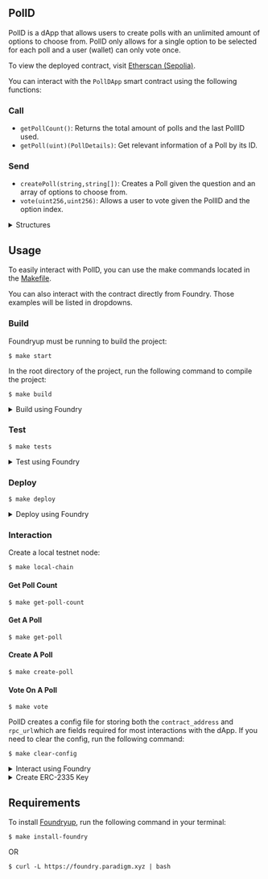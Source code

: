 ## PollD

PollD is a dApp that allows users to create polls with an unlimited amount of options to choose from. PollD only allows for a single option to be selected for each poll and a user (wallet) can only vote once.

To view the deployed contract, visit [Etherscan (Sepolia)](https://sepolia.etherscan.io/address/0x0a458EdBE13FE5E6DeB91a136fcf6Dd14Ed165f9).

You can interact with the `PollDApp` smart contract using the following functions:

### Call
- `getPollCount()`: Returns the total amount of polls and the last PollID used.
- `getPoll(uint)(PollDetails)`: Get relevant information of a Poll by its ID.

### Send
- `createPoll(string,string[])`: Creates a Poll given the question and an array of options to choose from.
- `vote(uint256,uint256)`: Allows a user to vote given the PollID and the option index.

<details>
<summary>Structures</summary>

```solidity
struct PollOption {
    uint pollId;
    uint optionIndex;
    string title;
    uint voteCount;
}

struct PollDetails {
    uint id;
    address creator;
    string question;
    uint expDate;
    PollOption[] options;
}
```
</details>

## Usage

To easily interact with PollD, you can use the make commands located in the [Makefile](./Makefile).

You can also interact with the contract directly from Foundry. Those examples will be listed in dropdowns.

### Build

Foundryup must be running to build the project:

```shell
$ make start
```

In the root directory of the project, run the following command to compile the project:

```shell
$ make build
```

<details>
<summary>Build using Foundry</summary>

```shell
$ foundryup
```

```shell
$ forge build
```
</details>

### Test

```shell
$ make tests
```

<details>
<summary>Test using Foundry</summary>

```shell
$ forge test
```
</details>

### Deploy

```shell
$ make deploy
```

<details>
<summary>Deploy using Foundry</summary>

```shell
$ forge script script/DeployPollDApp.s.sol\
    --rpc-url <RPC_URL>\
    --broadcast\
    --account <ERC_2335_KEY>\
    --sender  <WALLET_ADDRESS>
```
</details>

### Interaction

Create a local testnet node:

```shell
$ make local-chain
```

#### Get Poll Count
```shell
$ make get-poll-count
```

#### Get A Poll
```shell
$ make get-poll
```

#### Create A Poll
```shell
$ make create-poll
```

#### Vote On A Poll
```shell
$ make vote
```

PollD creates a config file for storing both the `contract_address` and `rpc_url`which are fields required for most interactions with the dApp. If you need to clear the config, run the following command:

```shell
$ make clear-config
```

<details>
<summary>Interact using Foundry</summary>

```shell
$ anvil
```

#### Example Send
```shell
$ cast send <CONTRACT_ADDRESS>\
    "createPoll(string,string[])" "Favorite color?" "['red','blue','yellow']"\
    --rpc-url <RPC_URL>\
    --account <ERC_2335_KEY>
```

#### Example Call
```shell
$ cast call <CONTRACT_ADDRESS>\
    "getPoll(uint)(uint,address,string,uint)" 1
```
</details>

<details>
<summary>Create ERC-2335 Key</summary>

```bash
$ cast wallet import <KEY_NAME> --private-key <WALLET_PRIVATE_KEY>
```
</details>

## Requirements

To install [Foundryup](https://book.getfoundry.sh/getting-started/installation#using-foundryup), run the following command in your terminal:

```shell
$ make install-foundry
```

OR

```shell
$ curl -L https://foundry.paradigm.xyz | bash
```
